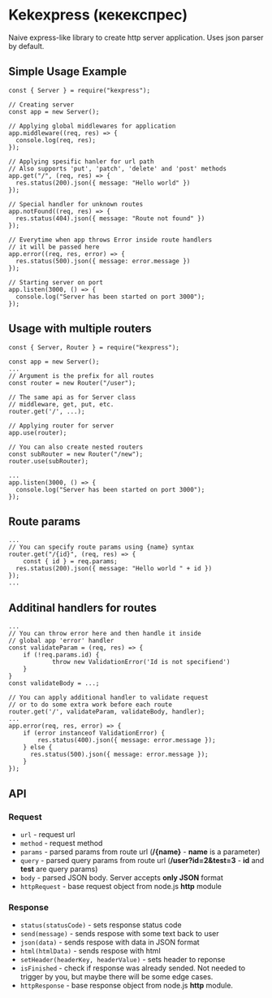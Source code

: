 # Kekexpress (кекекспрес)

Naive express-like library to create http server application.
Uses json parser by default.

##  Simple Usage Example
```JS
const { Server } = require("kexpress");

// Creating server
const app = new Server();

// Applying global middlewares for application
app.middleware((req, res) => {
  console.log(req, res);
});

// Applying spesific hanler for url path
// Also supports 'put', 'patch', 'delete' and 'post' methods
app.get("/", (req, res) => {
  res.status(200).json({ message: "Hello world" })
});

// Special handler for unknown routes
app.notFound((req, res) => {
  res.status(404).json({ message: "Route not found" })
});

// Everytime when app throws Error inside route handlers
// it will be passed here
app.error((req, res, error) => {
  res.status(500).json({ message: error.message })
});

// Starting server on port
app.listen(3000, () => {  
  console.log("Server has been started on port 3000");  
});
```

## Usage with multiple routers
```JS
const { Server, Router } = require("kexpress");

const app = new Server();
...
// Argument is the prefix for all routes
const router = new Router("/user"); 

// The same api as for Server class
// middleware, get, put, etc.
router.get('/', ...);

// Applying router for server
app.use(router);

// You can also create nested routers
const subRouter = new Router("/new");
router.use(subRouter);

...
app.listen(3000, () => {  
  console.log("Server has been started on port 3000");  
});
```

## Route params
```JS
...
// You can specify route params using {name} syntax
router.get("/{id}", (req, res) => {
	const { id } = req.params;
  res.status(200).json({ message: "Hello world " + id })
});
...
```

## Additinal handlers for routes
```JS
...
// You can throw error here and then handle it inside
// global app 'error' handler
const validateParam = (req, res) => {
	if (!req.params.id) {
			throw new ValidationError('Id is not specifiend')
	}
}
const validateBody = ...;

// You can apply additional handler to validate request
// or to do some extra work before each route
router.get('/', validateParam, validateBody, handler);
...
app.error(req, res, error) => {
	if (error instanceof ValidationError) {
		res.status(400).json({ message: error.message });
	} else {
	  res.status(500).json({ message: error.message });
	}
});
```

## API

### Request
- `url` - request url
- `method` - request method
- `params` - parsed params from route url (**/{name}** - **name** is a parameter)
- `query` - parsed query params from route url (**/user?id=2&test=3** - **id** and **test** are query params)
- `body` - parsed JSON body. Server accepts **only JSON** format
- `httpRequest` - base request object from node.js **http** module

### Response
- `status(statusCode)` - sets response status code
- `send(message)` - sends respose with some text back to user
- `json(data)`  - sends respose with data in JSON format
- `html(htmlData)` - sends respose with html
- `setHeader(headerKey, headerValue)` - sets header to reponse
- `isFinished` - check if response was already sended. Not needed to trigger by you, but maybe there will be some edge cases.
- `httpResponse` - base response object from node.js **http** module.

